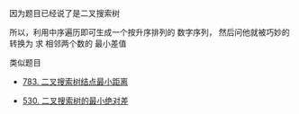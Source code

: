 因为题目已经说了是二叉搜索树

所以，利用中序遍历即可生成一个按升序排列的 数字序列，
然后问他就被巧妙的转换为 求 相邻两个数的 最小差值

类似题目
- [783. 二叉搜索树结点最小距离](https://leetcode-cn.com/problems/minimum-distance-between-bst-nodes/)

- [530. 二叉搜索树的最小绝对差](https://leetcode-cn.com/problems/minimum-absolute-difference-in-bst/)
